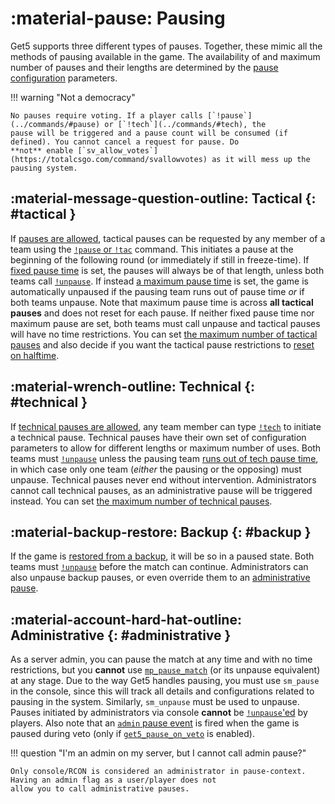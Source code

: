 # :material-pause: Pausing

Get5 supports three different types of pauses. Together, these mimic all the methods of pausing available in the game.
The availability of and maximum number of pauses and their lengths are determined by
the [pause configuration](../configuration/#pausing) parameters.

!!! warning "Not a democracy"

    No pauses require voting. If a player calls [`!pause`](../commands/#pause) or [`!tech`](../commands/#tech), the
    pause will be triggered and a pause count will be consumed (if defined). You cannot cancel a request for pause. Do
    **not** enable [`sv_allow_votes`](https://totalcsgo.com/command/svallowvotes) as it will mess up the pausing system.

## :material-message-question-outline: Tactical {: #tactical }

If [pauses are allowed](../configuration/#get5_pausing_enabled), tactical pauses can be requested by any
member of a team using the [`!pause` or `!tac`](../commands/#pause) command.
This initiates a pause at the beginning of the following round (or immediately if still in
freeze-time). If [fixed pause time](../configuration/#get5_fixed_pause_time) is set, the pauses will always be of
that length, unless both teams call [`!unpause`](../commands/#unpause). If instead
[a maximum pause time](../configuration/#get5_max_pause_time) is set, the game is automatically unpaused if the pausing
team runs out of pause time *or* if both teams unpause. Note that maximum pause time is across **all tactical pauses**
and does not reset for each pause. If neither fixed pause time nor maximum pause are set, both teams must call unpause
and tactical pauses will have no time restrictions. You can
set [the maximum number of tactical pauses](../configuration/#get5_max_pauses) and also decide if you want the tactical
pause restrictions to [reset on halftime](../configuration/#get5_reset_pauses_each_half).

## :material-wrench-outline: Technical {: #technical }

If [technical pauses are allowed](../configuration/#get5_allow_technical_pause), any team member can type
[`!tech`](../commands/#tech) to initiate a technical pause. Technical pauses have their own set of configuration
parameters to allow for different lengths or maximum number of uses. Both teams must [`!unpause`](../commands/#unpause)
unless the pausing team [runs out of tech pause time](../configuration/#get5_tech_pause_time), in which case only one
team (*either* the pausing or the opposing) must unpause. Technical pauses never end without intervention.
Administrators
cannot call technical pauses, as an administrative pause will be triggered instead. You can set [the maximum number of
technical pauses](../configuration/#get5_max_tech_pauses).

## :material-backup-restore: Backup {: #backup }

If the game is [restored from a backup](backup.md), it will be so in a paused state. Both teams must
[`!unpause`](../commands/#unpause) before the match can continue. Administrators can also unpause backup pauses, or even
override them to an [administrative pause](#administrative).

## :material-account-hard-hat-outline: Administrative {: #administrative }

As a server admin, you can pause the match at any time and with no time
restrictions, but you **cannot** use [`mp_pause_match`](https://totalcsgo.com/command/mppausematch) (or its unpause
equivalent) at any stage. Due to the way Get5 handles pausing, you must use `sm_pause` in the console, since this will
track all details and configurations related to pausing in the system. Similarly, `sm_unpause` must be used to unpause.
Pauses initiated by administrators via console **cannot** be [`!unpause`'ed](../commands/#unpause) by players. Also note
that an [`admin` pause event](events_and_forwards.md) is fired when the game is paused during veto (only
if [`get5_pause_on_veto`](../configuration/#get5_pause_on_veto) is enabled).

!!! question "I'm an admin on my server, but I cannot call admin pause?"

    Only console/RCON is considered an administrator in pause-context. Having an admin flag as a user/player does not
    allow you to call administrative pauses.
